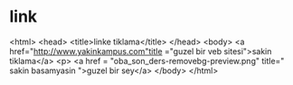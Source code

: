 # link
&lt;html>    &lt;head>  &lt;title>linke tiklama&lt;/title> &lt;/head> &lt;body>     &lt;a href="http://www.yakinkampus.com"title ="guzel bir veb sitesi">sakin tiklama&lt;/a>     &lt;p>      &lt;a href = "oba_son_ders-removebg-preview.png" title=" sakin basamyasin ">guzel bir sey&lt;/a> &lt;/body> &lt;/html>
